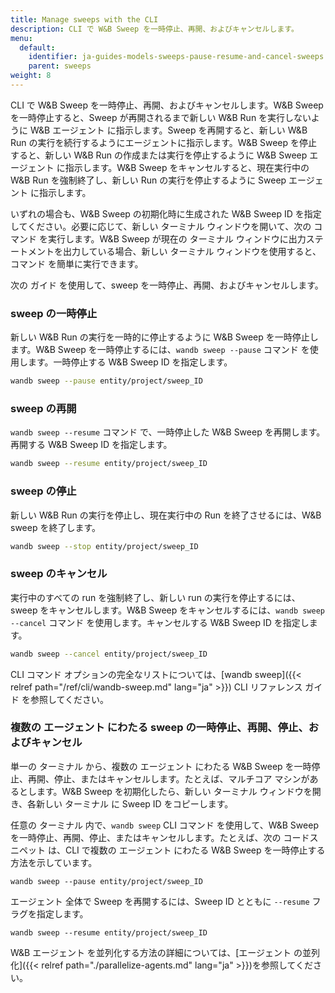 ```yaml
---
title: Manage sweeps with the CLI
description: CLI で W&B Sweep を一時停止、再開、およびキャンセルします。
menu:
  default:
    identifier: ja-guides-models-sweeps-pause-resume-and-cancel-sweeps
    parent: sweeps
weight: 8
---
```


CLI で W&B Sweep を一時停止、再開、およびキャンセルします。W&B Sweep を一時停止すると、Sweep が再開されるまで新しい W&B Run を実行しないように W&B エージェント に指示します。Sweep を再開すると、新しい W&B Run の実行を続行するようにエージェントに指示します。W&B Sweep を停止すると、新しい W&B Run の作成または実行を停止するように W&B Sweep エージェント に指示します。W&B Sweep をキャンセルすると、現在実行中の W&B Run を強制終了し、新しい Run の実行を停止するように Sweep エージェント に指示します。

いずれの場合も、W&B Sweep の初期化時に生成された W&B Sweep ID を指定してください。必要に応じて、新しい ターミナル ウィンドウを開いて、次の コマンド を実行します。W&B Sweep が現在の ターミナル ウィンドウに出力ステートメントを出力している場合、新しい ターミナル ウィンドウを使用すると、 コマンド を簡単に実行できます。

次の ガイド を使用して、sweep を一時停止、再開、およびキャンセルします。

### sweep の一時停止

新しい W&B Run の実行を一時的に停止するように W&B Sweep を一時停止します。W&B Sweep を一時停止するには、`wandb sweep --pause` コマンド を使用します。一時停止する W&B Sweep ID を指定します。

```bash
wandb sweep --pause entity/project/sweep_ID
```

### sweep の再開

`wandb sweep --resume` コマンド で、一時停止した W&B Sweep を再開します。再開する W&B Sweep ID を指定します。

```bash
wandb sweep --resume entity/project/sweep_ID
```

### sweep の停止

新しい W&B Run の実行を停止し、現在実行中の Run を終了させるには、W&B sweep を終了します。

```bash
wandb sweep --stop entity/project/sweep_ID
```

### sweep のキャンセル

実行中のすべての run を強制終了し、新しい run の実行を停止するには、sweep をキャンセルします。W&B Sweep をキャンセルするには、`wandb sweep --cancel` コマンド を使用します。キャンセルする W&B Sweep ID を指定します。

```bash
wandb sweep --cancel entity/project/sweep_ID
```

CLI コマンド オプションの完全なリストについては、[wandb sweep]({{< relref path="/ref/cli/wandb-sweep.md" lang="ja" >}}) CLI リファレンス ガイド を参照してください。

### 複数の エージェント にわたる sweep の一時停止、再開、停止、およびキャンセル

単一の ターミナル から、複数の エージェント にわたる W&B Sweep を一時停止、再開、停止、またはキャンセルします。たとえば、マルチコア マシンがあるとします。W&B Sweep を初期化したら、新しい ターミナル ウィンドウを開き、各新しい ターミナル に Sweep ID をコピーします。

任意の ターミナル 内で、`wandb sweep` CLI コマンド を使用して、W&B Sweep を一時停止、再開、停止、またはキャンセルします。たとえば、次の コードスニペット は、CLI で複数の エージェント にわたる W&B Sweep を一時停止する方法を示しています。

```
wandb sweep --pause entity/project/sweep_ID
```

エージェント 全体で Sweep を再開するには、Sweep ID とともに `--resume` フラグを指定します。

```
wandb sweep --resume entity/project/sweep_ID
```

W&B エージェント を並列化する方法の詳細については、[エージェント の並列化]({{< relref path="./parallelize-agents.md" lang="ja" >}})を参照してください。
